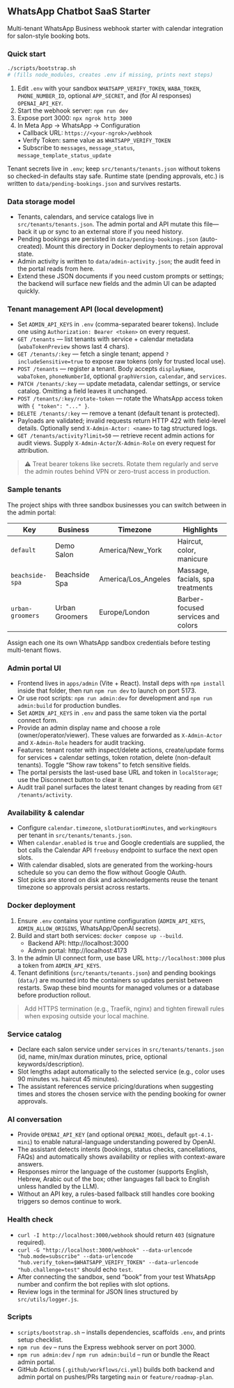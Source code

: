 ## WhatsApp Chatbot SaaS Starter

Multi-tenant WhatsApp Business webhook starter with calendar integration for salon-style booking bots.

### Quick start

```bash
./scripts/bootstrap.sh
# (fills node_modules, creates .env if missing, prints next steps)
```

1. Edit `.env` with your sandbox `WHATSAPP_VERIFY_TOKEN`, `WABA_TOKEN`, `PHONE_NUMBER_ID`, optional `APP_SECRET`, and (for AI responses) `OPENAI_API_KEY`.
2. Start the webhook server: `npm run dev`
3. Expose port 3000: `npx ngrok http 3000`
4. In Meta App → WhatsApp → Configuration  
   • Callback URL: `https://<your-ngrok>/webhook`  
   • Verify Token: same value as `WHATSAPP_VERIFY_TOKEN`  
   • Subscribe to `messages`, `message_status`, `message_template_status_update`

Tenant secrets live in `.env`; keep `src/tenants/tenants.json` without tokens so checked-in defaults stay safe. Runtime state (pending approvals, etc.) is written to `data/pending-bookings.json` and survives restarts.

### Data storage model

- Tenants, calendars, and service catalogs live in `src/tenants/tenants.json`. The admin portal and API mutate this file—back it up or sync to an external store if you need history.
- Pending bookings are persisted in `data/pending-bookings.json` (auto-created). Mount this directory in Docker deployments to retain approval state.
- Admin activity is written to `data/admin-activity.json`; the audit feed in the portal reads from here.
- Extend these JSON documents if you need custom prompts or settings; the backend will surface new fields and the admin UI can be adapted quickly.

### Tenant management API (local development)

- Set `ADMIN_API_KEYS` in `.env` (comma-separated bearer tokens). Include one using `Authorization: Bearer <token>` on every request.
- `GET /tenants` — list tenants with service + calendar metadata (`wabaTokenPreview` shows last 4 chars).
- `GET /tenants/:key` — fetch a single tenant; append `?includeSensitive=true` to expose raw tokens (only for trusted local use).
- `POST /tenants` — register a tenant. Body accepts `displayName`, `wabaToken`, `phoneNumberId`, optional `graphVersion`, `calendar`, and `services`.
- `PATCH /tenants/:key` — update metadata, calendar settings, or service catalog. Omitting a field leaves it unchanged.
- `POST /tenants/:key/rotate-token` — rotate the WhatsApp access token with `{ "token": "..." }`.
- `DELETE /tenants/:key` — remove a tenant (default tenant is protected).
- Payloads are validated; invalid requests return HTTP 422 with field-level details. Optionally send `X-Admin-Actor: <name>` to tag structured logs.
- `GET /tenants/activity?limit=50` — retrieve recent admin actions for audit views. Supply `X-Admin-Actor`/`X-Admin-Role` on every request for attribution.

> ⚠️ Treat bearer tokens like secrets. Rotate them regularly and serve the admin routes behind VPN or zero-trust access in production.

### Sample tenants

The project ships with three sandbox businesses you can switch between in the admin portal:

| Key              | Business          | Timezone            | Highlights                          |
|------------------|-------------------|---------------------|-------------------------------------|
| `default`        | Demo Salon        | America/New_York    | Haircut, color, manicure            |
| `beachside-spa`  | Beachside Spa     | America/Los_Angeles | Massage, facials, spa treatments    |
| `urban-groomers` | Urban Groomers    | Europe/London       | Barber-focused services and colors  |

Assign each one its own WhatsApp sandbox credentials before testing multi-tenant flows.

### Admin portal UI

- Frontend lives in `apps/admin` (Vite + React). Install deps with `npm install` inside that folder, then run `npm run dev` to launch on port 5173.
- Or use root scripts: `npm run admin:dev` for development and `npm run admin:build` for production bundles.
- Set `ADMIN_API_KEYS` in `.env` and pass the same token via the portal connect form.
- Provide an admin display name and choose a role (owner/operator/viewer). These values are forwarded as `X-Admin-Actor` and `X-Admin-Role` headers for audit tracking.
- Features: tenant roster with inspect/delete actions, create/update forms for services + calendar settings, token rotation, delete (non-default tenants). Toggle “Show raw tokens” to fetch sensitive fields.
- The portal persists the last-used base URL and token in `localStorage`; use the Disconnect button to clear it.
- Audit trail panel surfaces the latest tenant changes by reading from `GET /tenants/activity`.

### Availability & calendar

- Configure `calendar.timezone`, `slotDurationMinutes`, and `workingHours` per tenant in `src/tenants/tenants.json`.
- When `calendar.enabled` is `true` and Google credentials are supplied, the bot calls the Calendar API `freebusy` endpoint to surface the next open slots.
- With calendar disabled, slots are generated from the working-hours schedule so you can demo the flow without Google OAuth.
- Slot picks are stored on disk and acknowledgements reuse the tenant timezone so approvals persist across restarts.

### Docker deployment

1. Ensure `.env` contains your runtime configuration (`ADMIN_API_KEYS`, `ADMIN_ALLOW_ORIGINS`, WhatsApp/OpenAI secrets).
2. Build and start both services: `docker compose up --build`.
   - Backend API: http://localhost:3000
   - Admin portal: http://localhost:4173
3. In the admin UI connect form, use base URL `http://localhost:3000` plus a token from `ADMIN_API_KEYS`.
4. Tenant definitions (`src/tenants/tenants.json`) and pending bookings (`data/`) are mounted into the containers so updates persist between restarts. Swap these bind mounts for managed volumes or a database before production rollout.

> Add HTTPS termination (e.g., Traefik, nginx) and tighten firewall rules when exposing outside your local machine.

### Service catalog

- Declare each salon service under `services` in `src/tenants/tenants.json` (id, name, min/max duration minutes, price, optional keywords/description).
- Slot lengths adapt automatically to the selected service (e.g., color uses 90 minutes vs. haircut 45 minutes).
- The assistant references service pricing/durations when suggesting times and stores the chosen service with the pending booking for owner approvals.

### AI conversation

- Provide `OPENAI_API_KEY` (and optional `OPENAI_MODEL`, default `gpt-4.1-mini`) to enable natural-language understanding powered by OpenAI.
- The assistant detects intents (bookings, status checks, cancellations, FAQs) and automatically shows availability or replies with context-aware answers.
- Responses mirror the language of the customer (supports English, Hebrew, Arabic out of the box; other languages fall back to English unless handled by the LLM).
- Without an API key, a rules-based fallback still handles core booking triggers so demos continue to work.

### Health check

- `curl -I http://localhost:3000/webhook` should return `403` (signature required).  
- `curl -G "http://localhost:3000/webhook" --data-urlencode "hub.mode=subscribe" --data-urlencode "hub.verify_token=$WHATSAPP_VERIFY_TOKEN" --data-urlencode "hub.challenge=test"` should echo `test`.  
- After connecting the sandbox, send “book” from your test WhatsApp number and confirm the bot replies with slot options.  
- Review logs in the terminal for JSON lines structured by `src/utils/logger.js`.

### Scripts

- `scripts/bootstrap.sh` – installs dependencies, scaffolds `.env`, and prints setup checklist.
- `npm run dev` – runs the Express webhook server on port 3000.
- `npm run admin:dev` / `npm run admin:build` – run or bundle the React admin portal.
- GitHub Actions (`.github/workflows/ci.yml`) builds both backend and admin portal on pushes/PRs targeting `main` or `feature/roadmap-plan`.
